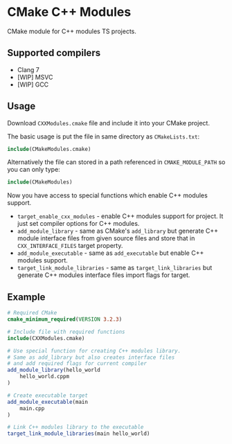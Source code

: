 # CMake C++ Modules

CMake module for C++ modules TS projects.

## Supported compilers

 * Clang 7
 * [WIP] MSVC 
 * [WIP] GCC

## Usage

Download `CXXModules.cmake` file and include it into your CMake project.

The basic usage is put the file in same directory as `CMakeLists.txt`:

```cmake
include(CMakeModules.cmake)
```

Alternatively the file can stored in a path referenced in `CMAKE_MODULE_PATH` so you can only type:

```cmake
include(CMakeModules)
```

Now you have access to special functions which enable C++ modules support.

 * `target_enable_cxx_modules` - enable C++ modules support for project. It just set compiler options for C++ modules.
 * `add_module_library` - same as CMake's `add_library` but generate C++ module interface files from given source 
   files and store that in `CXX_INTERFACE_FILES` target property.
 * `add_module_executable` - same as `add_executable` but enable C++ modules support.
 * `target_link_module_libraries` - same as `target_link_libraries` but generate C++ modules interface files import
   flags for target.

## Example

```cmake
# Required CMake
cmake_minimum_required(VERSION 3.2.3)

# Include file with required functions
include(CXXModules.cmake)

# Use special function for creating C++ modules library.
# Same as add_library but also creates interface files
# and add required flags for current compiler
add_module_library(hello_world
    hello_world.cppm
)

# Create executable target
add_module_executable(main
    main.cpp
)

# Link C++ modules library to the executable
target_link_module_libraries(main hello_world)
```
